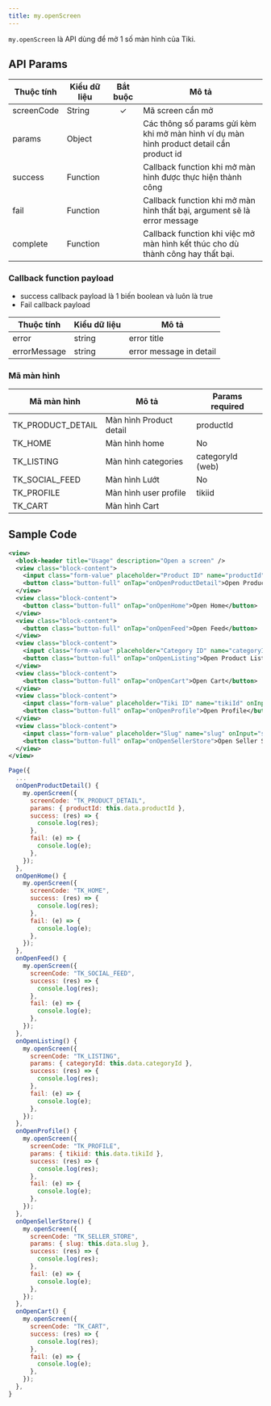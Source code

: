 ```yaml
---
title: my.openScreen
---
```


`my.openScreen` là API dùng để mở 1 số màn hình của Tiki.

## API Params


| Thuộc tính | Kiểu dữ liệu     | Bắt buộc | Mô tả                                                                         |
| ---------- | -------- | :------: | ----------------------------------------------------------------------------------- |
| screenCode | String   | ✓     | Mã screen cần mở |
| params     | Object   |          | Các thông số params gửi kèm khi mở màn hình ví dụ màn hình product detail cần product id |
| success    | Function |        | Callback function khi mở màn hình được thực hiện thành công                             |
| fail       | Function |        | Callback function khi mở màn hình thất bại, argument sẽ là error message                |
| complete   | Function |        | Callback function khi việc mở màn hình kết thúc cho dù thành công hay thất bại.     |

### Callback function payload

* success callback payload là 1 biến boolean và luôn là true 
* Fail callback payload 

| Thuộc tính   | Kiểu dữ liệu     |  Mô tả              |
| ----------   | -------- | ------------------------- |
| error        | string   | error title               |
| errorMessage | string   | error message in detail   |

### Mã màn hình

| Mã màn hình  | Mô tả | Params required |
| ----------   | -------- | ------------------------- |
| TK_PRODUCT_DETAIL  | Màn hình Product detail   |     productId          |
| TK_HOME | Màn hình home   | No |
| TK_LISTING | Màn hình categories   | categoryId (web) |
| TK_SOCIAL_FEED | Màn hình Lướt   | No |
| TK_PROFILE | Màn hình user profile   | tikiid |
| TK_CART | Màn hình Cart          |  |

## Sample Code

```xml title=index.txml
<view>
  <block-header title="Usage" description="Open a screen" />
  <view class="block-content">
    <input class="form-value" placeholder="Product ID" name="productId" onInput="productIdChange"></input>
    <button class="button-full" onTap="onOpenProductDetail">Open Product detail</button>
  </view>
  <view class="block-content">
    <button class="button-full" onTap="onOpenHome">Open Home</button>
  </view>
  <view class="block-content">
    <button class="button-full" onTap="onOpenFeed">Open Feed</button>
  </view>
  <view class="block-content">
    <input class="form-value" placeholder="Category ID" name="categoryId" onInput="categoryIdChange"></input>
    <button class="button-full" onTap="onOpenListing">Open Product Listing</button>
  </view>
  <view class="block-content">
    <button class="button-full" onTap="onOpenCart">Open Cart</button>
  </view>
  <view class="block-content">
    <input class="form-value" placeholder="Tiki ID" name="tikiId" onInput="tikiIDChange"></input>
    <button class="button-full" onTap="onOpenProfile">Open Profile</button>
  </view>
  <view class="block-content">
    <input class="form-value" placeholder="Slug" name="slug" onInput="slugChange"></input>
    <button class="button-full" onTap="onOpenSellerStore">Open Seller Store</button>
  </view>
</view>
```


```js title=index.js
Page({
  ...
  onOpenProductDetail() {
    my.openScreen({
      screenCode: "TK_PRODUCT_DETAIL",
      params: { productId: this.data.productId },
      success: (res) => {
        console.log(res);
      },
      fail: (e) => {
        console.log(e);
      },
    });
  },
  onOpenHome() {
    my.openScreen({
      screenCode: "TK_HOME",
      success: (res) => {
        console.log(res);
      },
      fail: (e) => {
        console.log(e);
      },
    });
  },
  onOpenFeed() {
    my.openScreen({
      screenCode: "TK_SOCIAL_FEED",
      success: (res) => {
        console.log(res);
      },
      fail: (e) => {
        console.log(e);
      },
    });
  },
  onOpenListing() {
    my.openScreen({
      screenCode: "TK_LISTING",
      params: { categoryId: this.data.categoryId },
      success: (res) => {
        console.log(res);
      },
      fail: (e) => {
        console.log(e);
      },
    });
  },
  onOpenProfile() {
    my.openScreen({
      screenCode: "TK_PROFILE",
      params: { tikiid: this.data.tikiId },
      success: (res) => {
        console.log(res);
      },
      fail: (e) => {
        console.log(e);
      },
    });
  },
  onOpenSellerStore() {
    my.openScreen({
      screenCode: "TK_SELLER_STORE",
      params: { slug: this.data.slug },
      success: (res) => {
        console.log(res);
      },
      fail: (e) => {
        console.log(e);
      },
    });
  },
  onOpenCart() {
    my.openScreen({
      screenCode: "TK_CART",
      success: (res) => {
        console.log(res);
      },
      fail: (e) => {
        console.log(e);
      },
    });
  },
}
```


